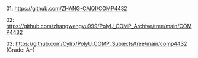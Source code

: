 01: https://github.com/ZHANG-CAIQI/COMP4432

02: https://github.com/zhangwengyu999/PolyU_COMP_Archive/tree/main/COMP4432

03: https://github.com/Cylrx/PolyU_COMP_Subjects/tree/main/comp4432 (Grade: A+)